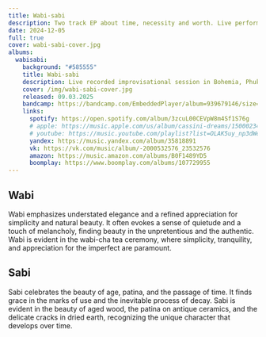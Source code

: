 ```yaml
---
title: Wabi-sabi
description: Two track EP about time, necessity and worth. Live performed at Bohemia, Phuket (2024)
date: 2024-12-05
full: true
cover: wabi-sabi-cover.jpg
albums:
  wabisabi:
    background: "#585555"
    title: Wabi-sabi
    description: Live recorded improvisational session in Bohemia, Phuket.
    cover: /img/wabi-sabi-cover.jpg
    released: 09.03.2025
    bandcamp: https://bandcamp.com/EmbeddedPlayer/album=939679146/size=large/bgcol=ffffff/linkcol=0687f5/artwork=none/transparent=true/
    links:
      spotify: https://open.spotify.com/album/3zcuL00CEVpW8m4Sf1S76g
      # apple: https://music.apple.com/us/album/cassini-dreams/1500023423
      # youtube: https://music.youtube.com/playlist?list=OLAK5uy_np3dWefMN3gkTgpdhz5FyaInVb3z5-MZk
      yandex: https://music.yandex.com/album/35818891
      vk: https://vk.com/music/album/-2000532576_23532576
      amazon: https://music.amazon.com/albums/B0F1489YD5
      boomplay: https://www.boomplay.com/albums/107729955
---
```


<script setup>
import { useData } from 'vitepress'
const { frontmatter } = useData()
</script>

<album-row :album="frontmatter.albums.wabisabi" />

## Wabi

Wabi emphasizes understated elegance and a refined appreciation for simplicity and natural beauty. It often evokes a sense of quietude and a touch of melancholy, finding beauty in the unpretentious and the authentic. Wabi is evident in the wabi-cha tea ceremony, where simplicity, tranquility, and appreciation for the imperfect are paramount.

## Sabi

Sabi celebrates the beauty of age, patina, and the passage of time. It finds grace in the marks of use and the inevitable process of decay. Sabi is evident in the beauty of aged wood, the patina on antique ceramics, and the delicate cracks in dried earth, recognizing the unique character that develops over time.
